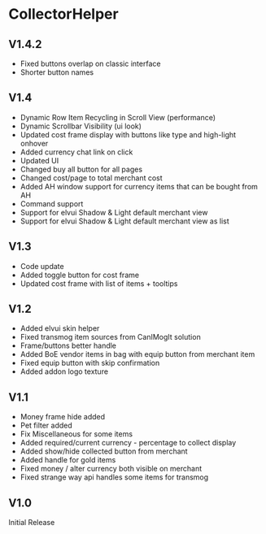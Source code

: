 # CollectorHelper

## V1.4.2
- Fixed buttons overlap on classic interface
- Shorter button names

## V1.4
- Dynamic Row Item Recycling in Scroll View (performance)
- Dynamic Scrollbar Visibility (ui look)
- Updated cost frame display with buttons like type and high-light onhover
- Added currency chat link on click
- Updated UI
- Changed buy all button for all pages
- Changed cost/page to total merchant cost
- Added AH window support for currency items that can be bought from AH
- Command support
- Support for elvui Shadow & Light default merchant view
- Support for elvui Shadow & Light default merchant view as list

## V1.3
- Code update
- Added toggle button for cost frame
- Updated cost frame with list of items + tooltips

## V1.2
- Added elvui skin helper
- Fixed transmog item sources from CanIMogIt solution
- Frame/buttons better handle
- Added BoE vendor items in bag with equip button from merchant item 
- Fixed equip button with skip confirmation
- Added addon logo texture

## V1.1
- Money frame hide added
- Pet filter added
- Fix Miscellaneous for some items
- Added required/current currency - percentage to collect display
- Added show/hide collected button from merchant
- Added handle for gold items
- Fixed money / alter currency both visible on merchant
- Fixed strange way api handles some items for transmog

## V1.0 
Initial Release